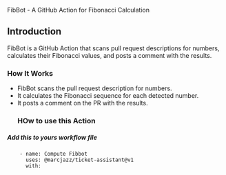 FibBot - A GitHub Action for Fibonacci Calculation

## Introduction

FibBot is a GitHub Action that scans pull request descriptions for numbers, calculates their Fibonacci values, and posts a comment with the results.

### How It Works

- FibBot scans the pull request description for numbers.
- It calculates the Fibonacci sequence for each detected number.
- It posts a comment on the PR with the results.
  ### HOw to use this Action
##### Add this to yours workflow file
```  steps:
    - name: Compute Fibbot
      uses: @marcjazz/ticket-assistant@v1
      with: 
        
```


